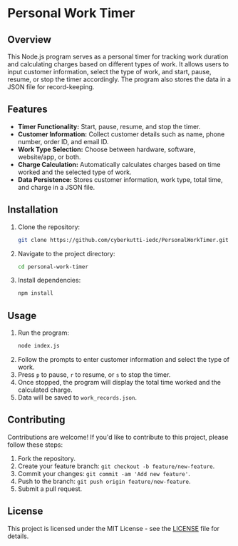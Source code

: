 
# Personal Work Timer



## Overview

This Node.js program serves as a personal timer for tracking work duration and calculating charges based on different types of work. It allows users to input customer information, select the type of work, and start, pause, resume, or stop the timer accordingly. The program also stores the data in a JSON file for record-keeping.

## Features

- **Timer Functionality:** Start, pause, resume, and stop the timer.
- **Customer Information:** Collect customer details such as name, phone number, order ID, and email ID.
- **Work Type Selection:** Choose between hardware, software, website/app, or both.
- **Charge Calculation:** Automatically calculates charges based on time worked and the selected type of work.
- **Data Persistence:** Stores customer information, work type, total time, and charge in a JSON file.

## Installation

1. Clone the repository:
   ```bash
   git clone https://github.com/cyberkutti-iedc/PersonalWorkTimer.git
   ```
2. Navigate to the project directory:
   ```bash
   cd personal-work-timer
   ```
3. Install dependencies:
   ```bash
   npm install
   ```

## Usage

1. Run the program:
   ```bash
   node index.js
   ```
2. Follow the prompts to enter customer information and select the type of work.
3. Press `p` to pause, `r` to resume, or `s` to stop the timer.
4. Once stopped, the program will display the total time worked and the calculated charge.
5. Data will be saved to `work_records.json`.


## Contributing

Contributions are welcome! If you'd like to contribute to this project, please follow these steps:

1. Fork the repository.
2. Create your feature branch: `git checkout -b feature/new-feature`.
3. Commit your changes: `git commit -am 'Add new feature'`.
4. Push to the branch: `git push origin feature/new-feature`.
5. Submit a pull request.

## License

This project is licensed under the MIT License - see the [LICENSE](LICENSE) file for details.
